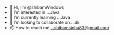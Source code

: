 - 👋 Hi, I’m @shibamWindows
- 👀 I’m interested in ...Java
- 🌱 I’m currently learning ...Java
- 💞️ I’m looking to collaborate on ...dk
- 📫 How to reach me ...shibamsinha83@gmail.com

<!---
shibamWindows/shibamWindows is a ✨ special ✨ repository because its `README.md` (this file) appears on your GitHub profile.
You can click the Preview link to take a look at your changes.
--->

